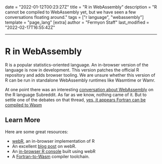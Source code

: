 date = "2022-01-12T00:23:27Z"
title = "R in WebAssembly"
description = "R cannot be compiled to WebAssembly yet, but we have seen a few conversations floating around."
tags = ["r language", "webassembly"]
template = "page_lang"
[extra]
author = "Fermyon Staff"
last_modified = "2022-02-17T16:55:42Z"

---

# R in WebAssembly

R is a popular statistics-oriented language. An in-browser version of the language is now in development. This version patches the official R repository and adds browser tooling. We are unsure whether this version of R can be run in standalone WebAssembly runtimes like Wasmtime or Wamr.

At one point there was an interesting [conversation about WebAssembly](https://www.reddit.com/r/Rlanguage/comments/b4izog/compile_r_to_webassembly_and_use_as_a_data/) on the R language Subreddit. As far as we know, nothing came of it. But to settle one of the debates on that thread, [yes, it appears Fortran can be compiled to Wasm](https://github.com/DirkWillem/WebAssembly-Fortran-Demo)

## Learn More

Here are some great resources:

- [webR](https://github.com/georgestagg/webR), an in-browser implementation of R
- An excellent [blog post](https://blog.ouseful.info/2022/02/17/running-r-and-debian-linux-in-the-browser-via-wasm/) on webR.
- An [in-browser R console](https://www.mas.ncl.ac.uk/~ngs54/webR/) built using webR
- A [Fortran-to-Wasm](https://github.com/StarGate01/Full-Stack-Fortran) compiler toolchain.